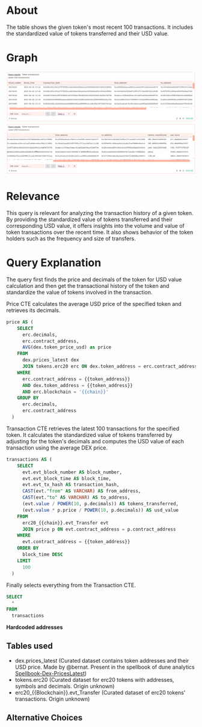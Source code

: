 # About

The table shows the given token's most recent 100 transactions. It includes the standardized value of tokens transferred and their USD value.

# Graph

![tokenTransactions1](token-transactions-1.png)
![tokenTransactions2](token-transactions-2.png)

# Relevance

This query is relevant for analyzing the transaction history of a given token. By providing the standardized value of tokens transferred and their corresponding USD value, it offers insights into the volume and value of token transactions over the recent time. It also shows behavior of the token holders such as the frequency and size of transfers.

# Query Explanation

The query first finds the price and decimals of the token for USD value calculation and then get the transactional history of the token and standardize the value of tokens involved in the transaction.

Price CTE calculates the average USD price of the specified token and retrieves its decimals.

```sql
price AS (
    SELECT
      erc.decimals,
      erc.contract_address,
      AVG(dex.token_price_usd) as price
    FROM
      dex.prices_latest dex
      JOIN tokens.erc20 erc ON dex.token_address = erc.contract_address
    WHERE
      erc.contract_address = {{token_address}}
      AND dex.token_address = {{token_address}}
      AND erc.blockchain = '{{chain}}'
    GROUP BY
      erc.decimals,
      erc.contract_address
  )
```

Transaction CTE retrieves the latest 100 transactions for the specified token. It calculates the standardized value of tokens transferred by adjusting for the token's decimals and computes the USD value of each transaction using the average DEX price.

```sql
transactions AS (
    SELECT
      evt.evt_block_number AS block_number,
      evt.evt_block_time AS block_time,
      evt.evt_tx_hash AS transaction_hash,
      CAST(evt."from" AS VARCHAR) AS from_address,
      CAST(evt."to" AS VARCHAR) AS to_address,
      (evt.value / POWER(10, p.decimals)) AS tokens_transferred,
      (evt.value * p.price / POWER(10, p.decimals)) AS usd_value
    FROM
      erc20_{{chain}}.evt_Transfer evt
      JOIN price p ON evt.contract_address = p.contract_address
    WHERE
      evt.contract_address = {{token_address}}
    ORDER BY
      block_time DESC
    LIMIT
      100
  )
```

Finally selects everything from the Transaction CTE.

```sql
SELECT
  *
FROM
  transactions
```

**Hardcoded addresses**

## Tables used

- dex.prices_latest (Curated dataset contains token addresses and their USD price. Made by @bernat. Present in the spellbook of dune analytics [Spellbook-Dex-PricesLatest](https://github.com/duneanalytics/spellbook/blob/main/models/dex/dex_prices_latest.sql))
- tokens.erc20 (Curated dataset for erc20 tokens with addresses, symbols and decimals. Origin unknown)
- erc20\_{{Blockchain}}.evt_Transfer (Curated dataset of erc20 tokens' transactions. Origin unknown)

## Alternative Choices
